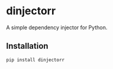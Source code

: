 # dinjectorr
A simple dependency injector for Python.

## Installation
```bash
pip install dinjectorr
```
